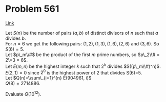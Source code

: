 # Problem 561

[Link](https://projecteuler.net/problem=561)

Let $S(n)$ be the number of pairs $(a,b)$ of distinct divisors of $n$ such that $a$ divides $b$.  
For $n=6$ we get the following pairs: $(1,2), (1,3), (1,6),( 2,6)$ and $(3,6)$. So $S(6)=5$.  
Let $p\_m\\#$ be the product of the first $m$ prime numbers, so $p\_2\\# = 2\*3 = 6$.  
Let $E(m, n)$ be the highest integer $k$ such that $2^k$ divides $S((p\_m\\#)^n)$.  
$E(2,1) = 0$ since $2^0$ is the highest power of 2 that divides S(6)=5.  
Let $Q(n)=\\sum\_{i=1}^{n} E(904961, i)$  
$Q(8)=2714886$. 

Evaluate $Q(10^{12})$.